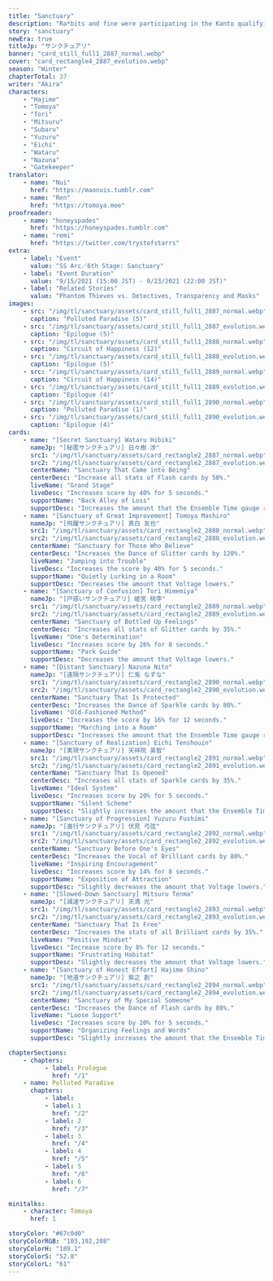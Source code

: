 ```yaml
---
title: "Sanctuary"
description: "Ra*bits and fine were participating in the Kanto qualifying rounds. Tomoya wakes up from a nightmare and finds himself not at the inn he was staying at, but in an unknown alleyway. Confused, he looks around, only to find an unconscious Wataru..."
story: "sanctuary"
newEra: true
titleJp: "サンクチュアリ"
banner: "card_still_full1_2887_normal.webp"
cover: "card_rectangle4_2887_evolution.webp"
season: "Winter"
chapterTotal: 37
writer: "Akira"
characters:
    - "Hajime"
    - "Tomoya"
    - "Tori"
    - "Mitsuru"
    - "Subaru"
    - "Yuzuru"
    - "Eichi"
    - "Wataru"
    - "Nazuna"
    - "Gatekeeper"
translator:
    - name: "Nui"
      href: "https://maonuis.tumblr.com"
    - name: "Ren"
      href: "https://tomoya.moe"
proofreader:
    - name: "honeyspades"
      href: "https://honeyspades.tumblr.com"
    - name: "remi"
      href: "https://twitter.com/trystofstarrs"
extra:
    - label: "Event"
      value: "SS Arc／6th Stage: Sanctuary"
    - label: "Event Duration"
      value: "9/15/2021 (15:00 JST) - 9/23/2021 (22:00 JST)"
    - label: "Related Stories"
      value: "Phantom Thieves vs. Detectives, Transparency and Masks"
images:
    - src: "/img/tl/sanctuary/assets/card_still_full1_2887_normal.webp"
      caption: "Polluted Paradise (5)"
    - src: "/img/tl/sanctuary/assets/card_still_full1_2887_evolution.webp"
      caption: "Epilogue (5)"
    - src: "/img/tl/sanctuary/assets/card_still_full1_2888_normal.webp"
      caption: "Circuit of Happiness (12)"
    - src: "/img/tl/sanctuary/assets/card_still_full1_2888_evolution.webp"
      caption: "Epilogue (5)"
    - src: "/img/tl/sanctuary/assets/card_still_full1_2889_normal.webp"
      caption: "Circuit of Happiness (14)"
    - src: "/img/tl/sanctuary/assets/card_still_full1_2889_evolution.webp"
      caption: "Epilogue (4)"
    - src: "/img/tl/sanctuary/assets/card_still_full1_2890_normal.webp"
      caption: "Polluted Paradise (1)"
    - src: "/img/tl/sanctuary/assets/card_still_full1_2890_evolution.webp"
      caption: "Epilogue (4)"
cards:
    - name: "[Secret Sanctuary] Wataru Hibiki"
      nameJp: "[秘匿サンクチュアリ] 日々樹 渉"
      src1: "/img/tl/sanctuary/assets/card_rectangle2_2887_normal.webp"
      src2: "/img/tl/sanctuary/assets/card_rectangle2_2887_evolution.webp"
      centerName: "Sanctuary That Came into Being"
      centerDesc: "Increase all stats of Flash cards by 50%."
      liveName: "Grand Stage"
      liveDesc: "Increases score by 40% for 5 seconds."
      supportName: "Back Alley of Loss"
      supportDesc: "Increases the amount that the Ensemble Time gauge rises."
    - name: "[Sanctuary of Great Improvement] Tomoya Mashiro"
      nameJp: "[飛躍サンクチュアリ] 真白 友也"
      src1: "/img/tl/sanctuary/assets/card_rectangle2_2888_normal.webp"
      src2: "/img/tl/sanctuary/assets/card_rectangle2_2888_evolution.webp"
      centerName: "Sanctuary for Those Who Believe"
      centerDesc: "Increases the Dance of Glitter cards by 120%."
      liveName: "Jumping into Trouble"
      liveDesc: "Increases the score by 40% for 5 seconds."
      supportName: "Quietly Lurking in a Room"
      supportDesc: "Decreases the amount that Voltage lowers."
    - name: "[Sanctuary of Confusion] Tori Himemiya"
      nameJp: "[戸惑いサンクチュアリ] 姫宮 桃李"
      src1: "/img/tl/sanctuary/assets/card_rectangle2_2889_normal.webp"
      src2: "/img/tl/sanctuary/assets/card_rectangle2_2889_evolution.webp"
      centerName: "Sanctuary of Bottled Up Feelings"
      centerDesc: "Increases all stats of Glitter cards by 35%."
      liveName: "One's Determination"
      liveDesc: "Increases score by 26% for 8 seconds."
      supportName: "Park Guide"
      supportDesc: "Decreases the amount that Voltage lowers."
    - name: "[Distant Sanctuary] Nazuna Nito"
      nameJp: "[遠隔サンクチュアリ] 仁兎 なずな"
      src1: "/img/tl/sanctuary/assets/card_rectangle2_2890_normal.webp"
      src2: "/img/tl/sanctuary/assets/card_rectangle2_2890_evolution.webp"
      centerName: "Sanctuary That Is Protected"
      centerDesc: "Increases the Dance of Sparkle cards by 80%."
      liveName: "Old-Fashioned Method"
      liveDesc: "Increases the score by 16% for 12 seconds."
      supportName: "Marching into a Room"
      supportDesc: "Increases the amount that the Ensemble Time gauge rises."
    - name: "[Sanctuary of Realization] Eichi Tenshouin"
      nameJp: "[実現サンクチュアリ] 天祥院 英智"
      src1: "/img/tl/sanctuary/assets/card_rectangle2_2891_normal.webp"
      src2: "/img/tl/sanctuary/assets/card_rectangle2_2891_evolution.webp"
      centerName: "Sanctuary That Is Opened"
      centerDesc: "Increases all stats of Sparkle cards by 35%."
      liveName: "Ideal System"
      liveDesc: "Increases score by 20% for 5 seconds."
      supportName: "Silent Scheme"
      supportDesc: "Slightly increases the amount that the Ensemble Time gauge rises."
    - name: "[Sanctuary of Progression] Yuzuru Fushimi"
      nameJp: "[進行サンクチュアリ] 伏見 弓弦"
      src1: "/img/tl/sanctuary/assets/card_rectangle2_2892_normal.webp"
      src2: "/img/tl/sanctuary/assets/card_rectangle2_2892_evolution.webp"
      centerName: "Sanctuary Before One's Eyes"
      centerDesc: "Increases the Vocal of Brilliant cards by 80%."
      liveName: "Inspiring Encouragement"
      liveDesc: "Increases score by 14% for 8 seconds."
      supportName: "Exposition of Attraction"
      supportDesc: "Slightly decreases the amount that Voltage lowers."
    - name: "[Slowed-Down Sanctuary] Mitsuru Tenma"
      nameJp: "[減速サンクチュアリ] 天満 光"
      src1: "/img/tl/sanctuary/assets/card_rectangle2_2893_normal.webp"
      src2: "/img/tl/sanctuary/assets/card_rectangle2_2893_evolution.webp"
      centerName: "Sanctuary That Is Free"
      centerDesc: "Increases the stats of all Brilliant cards by 35%."
      liveName: "Positive Mindset"
      liveDesc: "Increase score by 8% for 12 seconds."
      supportName: "Frustrating Habitat"
      supportDesc: "Slightly decreases the amount that Voltage lowers."
    - name: "[Sanctuary of Honest Effort] Hajime Shino"
      nameJp: "[地道サンクチュアリ] 紫之 創"
      src1: "/img/tl/sanctuary/assets/card_rectangle2_2894_normal.webp"
      src2: "/img/tl/sanctuary/assets/card_rectangle2_2894_evolution.webp"
      centerName: "Sanctuary of My Special Someone"
      centerDesc: "Increases the Dance of Flash cards by 80%."
      liveName: "Loose Support"
      liveDesc: "Increases score by 20% for 5 seconds."
      supportName: "Organizing Feelings and Words"
      supportDesc: "Slightly increases the amount that the Ensemble Time gauge rises."

chapterSections:
    - chapters:
          - label: Prologue
            href: "/1"
    - name: Polluted Paradise
      chapters:
          - label:
          - label: 1
            href: "/2"
          - label: 2
            href: "/3"
          - label: 3
            href: "/4"
          - label: 4
            href: "/5"
          - label: 5
            href: "/6"
          - label: 6
            href: "/7"

minitalks:
    - character: Tomoya
      href: 1

storyColor: "#67c0d0"
storyColorRGB: "103,192,208"
storyColorH: "189.1"
storyColorS: "52.8"
storyColorL: "61"
---
```

